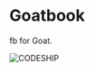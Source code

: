 Goatbook
========

fb for Goat.

![CODESHIP](https://www.codeship.io/projects/2f890850-cec8-0131-fe80-166c625f7037/status)
